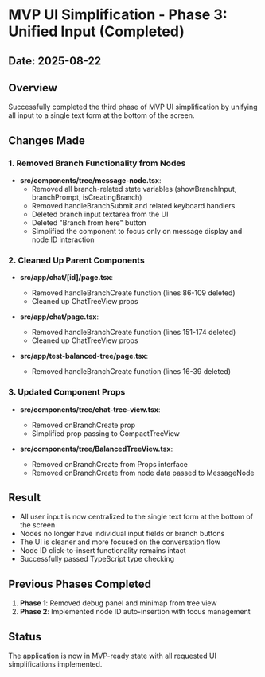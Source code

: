 # MVP UI Simplification - Phase 3: Unified Input (Completed)

## Date: 2025-08-22

## Overview
Successfully completed the third phase of MVP UI simplification by unifying all input to a single text form at the bottom of the screen.

## Changes Made

### 1. Removed Branch Functionality from Nodes
- **src/components/tree/message-node.tsx**:
  - Removed all branch-related state variables (showBranchInput, branchPrompt, isCreatingBranch)
  - Removed handleBranchSubmit and related keyboard handlers
  - Deleted branch input textarea from the UI
  - Deleted "Branch from here" button
  - Simplified the component to focus only on message display and node ID interaction

### 2. Cleaned Up Parent Components
- **src/app/chat/[id]/page.tsx**:
  - Removed handleBranchCreate function (lines 86-109 deleted)
  - Cleaned up ChatTreeView props

- **src/app/chat/page.tsx**:
  - Removed handleBranchCreate function (lines 151-174 deleted)
  - Cleaned up ChatTreeView props

- **src/app/test-balanced-tree/page.tsx**:
  - Removed handleBranchCreate function (lines 16-39 deleted)

### 3. Updated Component Props
- **src/components/tree/chat-tree-view.tsx**:
  - Removed onBranchCreate prop
  - Simplified prop passing to CompactTreeView

- **src/components/tree/BalancedTreeView.tsx**:
  - Removed onBranchCreate from Props interface
  - Removed onBranchCreate from node data passed to MessageNode

## Result
- All user input is now centralized to the single text form at the bottom of the screen
- Nodes no longer have individual input fields or branch buttons
- The UI is cleaner and more focused on the conversation flow
- Node ID click-to-insert functionality remains intact
- Successfully passed TypeScript type checking

## Previous Phases Completed
1. **Phase 1**: Removed debug panel and minimap from tree view
2. **Phase 2**: Implemented node ID auto-insertion with focus management

## Status
The application is now in MVP-ready state with all requested UI simplifications implemented.